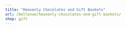 ```yaml
---
title: "Heavenly Chocolates and Gift Baskets"
url: /bellevue/heavenly-chocolates-and-gift-baskets/
shop: gift
---
```


